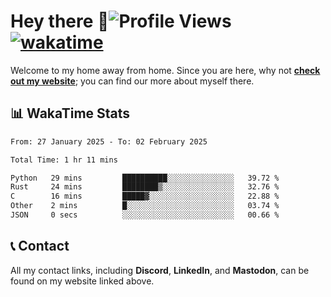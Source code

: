 # Hey there :wave:![Profile Views](https://komarev.com/ghpvc/?username=skifli) [![wakatime](https://wakatime.com/badge/user/b4317b02-0c6d-457b-82a4-a448b8a8d1df.svg)](https://wakatime.com/@b4317b02-0c6d-457b-82a4-a448b8a8d1df)

Welcome to my home away from home. Since you are here, why not [**check out my website**](https://skifli.github.io); you can find our more about myself there.

## 📊 WakaTime Stats

<!--START_SECTION:waka-->

```txt
From: 27 January 2025 - To: 02 February 2025

Total Time: 1 hr 11 mins

Python   29 mins         ██████████░░░░░░░░░░░░░░░   39.72 %
Rust     24 mins         ████████▒░░░░░░░░░░░░░░░░   32.76 %
C        16 mins         █████▓░░░░░░░░░░░░░░░░░░░   22.88 %
Other    2 mins          █░░░░░░░░░░░░░░░░░░░░░░░░   03.74 %
JSON     0 secs          ░░░░░░░░░░░░░░░░░░░░░░░░░   00.66 %
```

<!--END_SECTION:waka-->

## 📞 Contact

All my contact links, including **Discord**, **LinkedIn**, and **Mastodon**, can be found on my website linked above.
